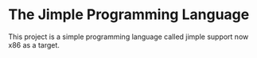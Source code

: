 # The Jimple Programming Language

This project is a simple programming language called jimple support now x86 as a target.
